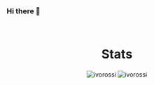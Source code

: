 ### Hi there 👋

</br><h1 align="center">Stats</h1>

<p align="center">
  <img align="center" src="https://github-readme-stats.vercel.app/api/top-langs/?username=ivorossi&layout=compact&hide=shell,css&theme=vision-friendly-dark" alt="ivorossi" />
  <img align="center"src="https://github-readme-stats.vercel.app/api?username=ivorossi&show_icons=true&hide=contribs&theme=vision-friendly-dark" alt="ivorossi" />
</p>

